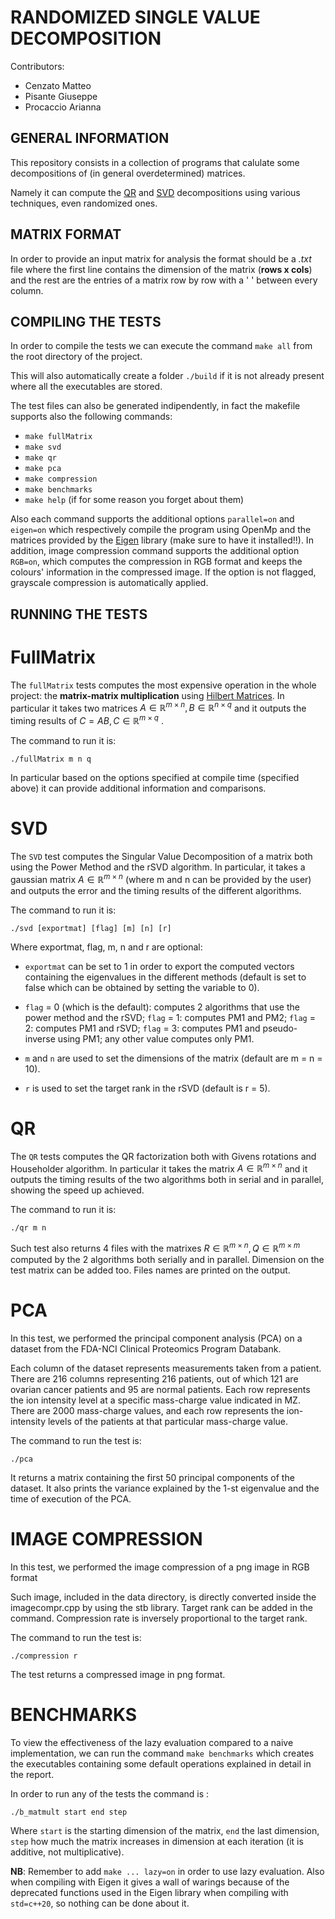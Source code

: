 # RANDOMIZED SINGLE VALUE DECOMPOSITION

Contributors:

- Cenzato Matteo
- Pisante Giuseppe
- Procaccio Arianna

## GENERAL INFORMATION

This repository consists in a collection of programs that calulate some decompositions of (in general overdetermined) matrices.

Namely it can compute the [QR](https://en.wikipedia.org/wiki/QR_decomposition) and [SVD](https://en.wikipedia.org/wiki/Singular_value_decomposition) decompositions using various techniques, even randomized ones.

## MATRIX FORMAT

In order to provide an input matrix for analysis the format should be a *.txt* file where the first line contains the dimension of the matrix (**rows x cols**) and the rest are the entries of a matrix row by row with a ' ' between every column.

## COMPILING THE TESTS

In order to compile the tests we can execute the command `make all` from the root directory of the project.

This will also automatically create a folder `./build` if it is not already present where all the executables are stored.

The test files can also be generated indipendently, in fact the makefile supports also the following commands:

+ `make fullMatrix`
+ `make svd`
+ `make qr`
+ `make pca`
+ `make compression`
+ `make benchmarks`
+ `make help`      (if for some reason you forget about them)

Also each command supports the additional options `parallel=on` and `eigen=on` which respectively compile the program using OpenMp and the matrices provided by the [Eigen](https://eigen.tuxfamily.org/index.php?title=Main_Page) library (make sure to have it installed!!).
In addition, image compression command supports the additional option `RGB=on`, which computes the compression in RGB format and keeps the colours' information in the compressed image. If the option is not flagged, grayscale compression is automatically applied.

## RUNNING THE TESTS

# FullMatrix

The `fullMatrix` tests computes the most expensive operation in the whole project: the **matrix-matrix multiplication** using [Hilbert Matrices](https://en.wikipedia.org/wiki/Hilbert_matrix). In particular it takes two matrices $` A \in \mathbb{R}^{m \times n} , B \in \mathbb{R}^{n \times q} `$ and it outputs the timing results of $` C=AB , C \in \mathbb{R}^{m \times q} `$ .

The command to run it is:

```
./fullMatrix m n q
```
In particular based on the options specified at compile time (specified above) it can provide additional information and comparisons.

# SVD

The `SVD` test computes the Singular Value Decomposition of a matrix both using the Power Method and the rSVD algorithm. In particular, it takes a gaussian matrix $` A \in \mathbb{R}^{m \times n} `$ (where m and n can be provided by the user) and outputs the error and the timing results of the different algorithms.

The command to run it is:
```
./svd [exportmat] [flag] [m] [n] [r]
```
Where exportmat, flag, m, n and r are optional:

+ `exportmat` can be set to 1 in order to export the computed vectors containing the eigenvalues in the different methods (default is set to false which can be obtained by setting the variable to 0).

+ `flag` = 0 (which is the default): computes 2 algorithms that use the power method and the rSVD; `flag` = 1: computes PM1 and PM2; `flag` = 2: computes PM1 and rSVD; `flag` = 3: computes PM1 and pseudo-inverse using PM1; any other value computes only PM1.

+ `m` and `n` are used to set the dimensions of the matrix (default are m = n = 10).

+ `r` is used to set the target rank in the rSVD (default is r = 5).


# QR

The `QR` tests computes the QR factorization both with Givens rotations and Householder algorithm. In particular it takes the matrix $` A \in \mathbb{R}^{m \times n} `$ and it outputs the timing results of the two algorithms both in serial and in parallel, showing the speed up achieved.

The command to run it is:

```
./qr m n
```

Such test also returns 4 files with the matrixes $` R \in \mathbb{R}^{m \times n} , Q \in \mathbb{R}^{m \times m} `$ computed by the 2 algorithms both serially and in parallel. Dimension on the test matrix can be added too.
Files names are printed on the output.


# PCA

In this test, we performed the principal component analysis (PCA) on a dataset from the FDA-NCI Clinical Proteomics Program Databank.

Each column of the dataset represents measurements taken from a patient. There are 216 columns
representing 216 patients, out of which 121 are ovarian cancer patients and 95 are normal patients.
Each row represents the ion intensity level at a specific mass-charge value indicated in MZ. There
are 2000 mass-charge values, and each row represents the ion-intensity levels of the patients at that
particular mass-charge value.

The command to run the test is:

```
./pca
```

It returns a matrix containing the first 50 principal components of the dataset. It also prints the variance explained by the 1-st eigenvalue and the time of execution of the PCA.

# IMAGE COMPRESSION
In this test, we performed the image compression of a png image in RGB format

Such image, included in the data directory, is directly converted inside the imagecompr.cpp by using the stb library.
Target rank can be added in the command. Compression rate is inversely proportional to the target rank.

The command to run the test is:

```
./compression r
```

The test returns a compressed image in png format.

# BENCHMARKS

To view the effectiveness of the lazy evaluation compared to a naive implementation, we can run the command `make benchmarks` which creates the executables containing some default operations explained in detail in the report.

In order to run any of the tests the command is :

```
./b_matmult start end step
```

Where `start` is the starting dimension of the matrix, `end` the last dimension, `step` how much the matrix increases in dimension at each iteration (it is additive, not multiplicative).

**NB**: Remember to add `make ... lazy=on` in order to use lazy evaluation.
        Also when compiling with Eigen it gives a wall of warings because of the deprecated functions used in the Eigen library when compiling with `std=c++20`, so nothing can be done about it.
